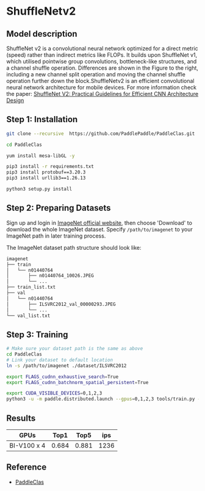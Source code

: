 # ShuffleNetv2
## Model description
ShuffleNet v2 is a convolutional neural network optimized for a direct metric (speed) rather than indirect metrics like FLOPs. It builds upon ShuffleNet v1, which utilised pointwise group convolutions, bottleneck-like structures, and a channel shuffle operation. Differences are shown in the Figure to the right, including a new channel split operation and moving the channel shuffle operation further down the block.ShuffleNetv2 is an efficient convolutional neural network architecture for mobile devices. For more information check the paper: [ShuffleNet V2: Practical Guidelines for Efficient CNN Architecture Design](https://arxiv.org/abs/1807.11164)

## Step 1: Installation
```bash
git clone --recursive  https://github.com/PaddlePaddle/PaddleClas.git

cd PaddleClas

yum install mesa-libGL -y

pip3 install -r requirements.txt
pip3 install protobuf==3.20.3
pip3 install urllib3==1.26.13

python3 setup.py install
```

## Step 2: Preparing Datasets
Sign up and login in [ImageNet official website](https://www.image-net.org/index.php), then choose 'Download' to download the whole ImageNet dataset. Specify `/path/to/imagenet` to your ImageNet path in later training process.

The ImageNet dataset path structure should look like:

```bash
imagenet
├── train
│   └── n01440764
│       ├── n01440764_10026.JPEG
│       └── ...
├── train_list.txt
├── val
│   └── n01440764
│       ├── ILSVRC2012_val_00000293.JPEG
│       └── ...
└── val_list.txt
```

## Step 3: Training

```bash
# Make sure your dataset path is the same as above
cd PaddleClas
# Link your dataset to default location
ln -s /path/to/imagenet ./dataset/ILSVRC2012

export FLAGS_cudnn_exhaustive_search=True
export FLAGS_cudnn_batchnorm_spatial_persistent=True

export CUDA_VISIBLE_DEVICES=0,1,2,3
python3 -u -m paddle.distributed.launch --gpus=0,1,2,3 tools/train.py -c ppcls/configs/ImageNet/ShuffleNet/ShuffleNetV2_x1_0.yaml -o Arch.pretrained=False -o Global.device=gpu
```

## Results

| GPUs        | Top1        | Top5           |ips             |
|-------------|-------------|----------------|----------------|
| BI-V100 x 4 | 0.684       | 0.881          |    1236         |

## Reference
- [PaddleClas](https://github.com/PaddlePaddle/PaddleClas)
